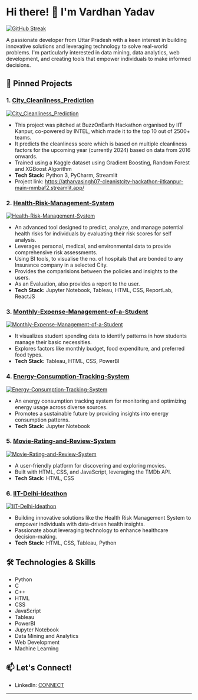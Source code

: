 # Hi there! 👋 I'm Vardhan Yadav

[![GitHub Streak](https://github-readme-streak-stats.herokuapp.com/?user=VardhanYadav&theme=dark)](https://git.io/streak-stats)

A passionate developer from Uttar Pradesh with a keen interest in building innovative solutions and leveraging technology to solve real-world problems. I'm particularly interested in data mining, data analytics, web development, and creating tools that empower individuals to make informed decisions.


## 📌 Pinned Projects

### 1. [City_Cleanliness_Prediction](https://github.com/VardhanYadav/City_Cleanliness_Prediction)

[![City_Cleanliness_Prediction](https://img.shields.io/github/languages/top/VardhanYadav/City_Cleanliness_Prediction)](https://github.com/VardhanYadav/City_Cleanliness_Prediction)

*   This project was pitched at BuzzOnEarth Hackathon organised by IIT Kanpur, co-powered by INTEL, which made it to the top 10 out of 2500+ teams.
*   It predicts the cleanliness score which is based on multiple cleanliness factors for the upcoming year (currently 2024) based on data from 2016 onwards.
*   Trained using a Kaggle dataset using Gradient Boosting, Random Forest and XGBoost Algorithm
*   **Tech Stack:** Python 3, PyCharm, Streamlit
*   Project link: https://atharvasingh07-cleanistcity-hackathon-iitkanpur-main-mmbaf2.streamlit.app/

### 2. [Health-Risk-Management-System](https://github.com/VardhanYadav/Health-Risk-Management-System)

[![Health-Risk-Management-System](https://img.shields.io/github/languages/top/VardhanYadav/Health-Risk-Management-System)](https://github.com/VardhanYadav/Health-Risk-Management-System)

*   An advanced tool designed to predict, analyze, and manage potential health risks for individuals by evaluating their risk scores for self analysis.
*   Leverages personal, medical, and environmental data to provide comprehensive risk assessments.
*   Using BI tools, to visualise the no. of hospitals that are bonded to any Insurance company in a selected City.
*   Provides the comparisions between the policies and insights to the users.
*   As an Evaluation, also provides a report to the user.
*   **Tech Stack:** Jupyter Notebook, Tableau, HTML, CSS, ReportLab, ReactJS

  
### 3. [Monthly-Expense-Management-of-a-Student](https://github.com/VardhanYadav/Monthly-Expense-Management-of-a-Student)

[![Monthly-Expense-Management-of-a-Student](https://img.shields.io/github/languages/top/VardhanYadav/Monthly-Expense-Management-of-a-Student)](https://github.com/VardhanYadav/Monthly-Expense-Management-of-a-Student)

*   It visualizes student spending data to identify patterns in how students manage their basic necessities.
*   Explores factors like monthly budget, food expenditure, and preferred food types.
*   **Tech Stack:** Tableau, HTML, CSS, PowerBI

### 4. [Energy-Consumption-Tracking-System](https://github.com/VardhanYadav/Energy-Consumption-Tracking-System)

[![Energy-Consumption-Tracking-System](https://img.shields.io/github/languages/top/VardhanYadav/Energy-Consumption-Tracking-System)](https://github.com/VardhanYadav/Energy-Consumption-Tracking-System)

*   An energy consumption tracking system for monitoring and optimizing energy usage across diverse sources.
*   Promotes a sustainable future by providing insights into energy consumption patterns.
*   **Tech Stack:** Jupyter Notebook

### 5. [Movie-Rating-and-Review-System](https://github.com/VardhanYadav/Movie-Rating-and-Review-System)

[![Movie-Rating-and-Review-System](https://img.shields.io/github/languages/top/VardhanYadav/Movie-Rating-and-Review-System)](https://github.com/VardhanYadav/Movie-Rating-and-Review-System)

*   A user-friendly platform for discovering and exploring movies.
*   Built with HTML, CSS, and JavaScript, leveraging the TMDb API.
*   **Tech Stack:** HTML, CSS

### 6. [IIT-Delhi-Ideathon](https://github.com/VardhanYadav/IIT-Delhi-Ideathon)

[![IIT-Delhi-Ideathon](https://img.shields.io/github/languages/top/VardhanYadav/IIT-Delhi-Ideathon)](https://github.com/VardhanYadav/IIT-Delhi-Ideathon)

*   Building innovative solutions like the Health Risk Management System to empower individuals with data-driven health insights.
*   Passionate about leveraging technology to enhance healthcare decision-making.
*   **Tech Stack:** HTML, CSS, Tableau, Python

## 🛠️ Technologies & Skills

*   Python
*   C
*   C++
*   HTML
*   CSS
*   JavaScript
*   Tableau
*   PowerBI
*   Jupyter Notebook
*   Data Mining and Analytics
*   Web Development
*   Machine Learning

## 📫 Let's Connect!

*   LinkedIn: [CONNECT](https://www.linkedin.com/in/vardhan-yadav-58498324a)


---
